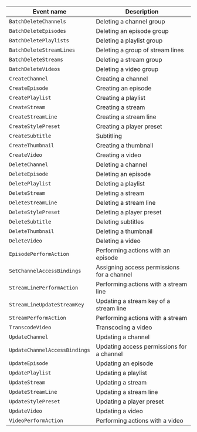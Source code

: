 Event name | Description
--- | ---
`BatchDeleteChannels` | Deleting a channel group
`BatchDeleteEpisodes` | Deleting an episode group
`BatchDeletePlaylists` | Deleting a playlist group
`BatchDeleteStreamLines` | Deleting a group of stream lines
`BatchDeleteStreams` | Deleting a stream group
`BatchDeleteVideos` | Deleting a video group
`CreateChannel` | Creating a channel
`CreateEpisode` | Creating an episode
`CreatePlaylist` | Creating a playlist
`CreateStream` | Creating a stream
`CreateStreamLine` | Creating a stream line
`CreateStylePreset` | Creating a player preset
`CreateSubtitle` | Subtitling
`CreateThumbnail` | Creating a thumbnail
`CreateVideo` | Creating a video
`DeleteChannel` | Deleting a channel
`DeleteEpisode` | Deleting an episode
`DeletePlaylist` | Deleting a playlist
`DeleteStream` | Deleting a stream
`DeleteStreamLine` | Deleting a stream line
`DeleteStylePreset` | Deleting a player preset
`DeleteSubtitle` | Deleting subtitles
`DeleteThumbnail` | Deleting a thumbnail
`DeleteVideo` | Deleting a video
`EpisodePerformAction` | Performing actions with an episode
`SetChannelAccessBindings` | Assigning access permissions for a channel
`StreamLinePerformAction` | Performing actions with a stream line
`StreamLineUpdateStreamKey` | Updating a stream key of a stream line
`StreamPerformAction` | Performing actions with a stream
`TranscodeVideo` | Transcoding a video
`UpdateChannel` | Updating a channel
`UpdateChannelAccessBindings` | Updating access permissions for a channel
`UpdateEpisode` | Updating an episode
`UpdatePlaylist` | Updating a playlist
`UpdateStream` | Updating a stream
`UpdateStreamLine` | Updating a stream line
`UpdateStylePreset` | Updating a player preset
`UpdateVideo` | Updating a video
`VideoPerformAction` | Performing actions with a video